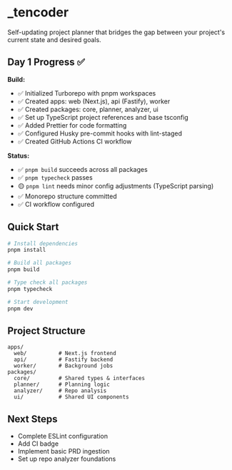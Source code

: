 # \_tencoder

Self-updating project planner that bridges the gap between your project's current state and desired goals.

## Day 1 Progress ✅

**Build:**

- ✅ Initialized Turborepo with pnpm workspaces
- ✅ Created apps: web (Next.js), api (Fastify), worker
- ✅ Created packages: core, planner, analyzer, ui
- ✅ Set up TypeScript project references and base tsconfig
- ✅ Added Prettier for code formatting
- ✅ Configured Husky pre-commit hooks with lint-staged
- ✅ Created GitHub Actions CI workflow

**Status:**

- ✅ `pnpm build` succeeds across all packages
- ✅ `pnpm typecheck` passes
- 🟡 `pnpm lint` needs minor config adjustments (TypeScript parsing)
- ✅ Monorepo structure committed
- ✅ CI workflow configured

## Quick Start

```bash
# Install dependencies
pnpm install

# Build all packages
pnpm build

# Type check all packages
pnpm typecheck

# Start development
pnpm dev
```

## Project Structure

```
apps/
  web/          # Next.js frontend
  api/          # Fastify backend
  worker/       # Background jobs
packages/
  core/         # Shared types & interfaces
  planner/      # Planning logic
  analyzer/     # Repo analysis
  ui/           # Shared UI components
```

## Next Steps

- Complete ESLint configuration
- Add CI badge
- Implement basic PRD ingestion
- Set up repo analyzer foundations
